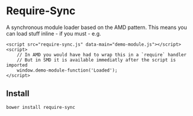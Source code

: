 # Require-Sync

A synchronous module loader based on the AMD pattern. This means you can load stuff inline - if you must - e.g.

	<script src="require-sync.js" data-main="demo-module.js"></script>
	<script>
		// In AMD you would have had to wrap this in a `require` handler
		// But in SMD it is available immediatly after the script is imported
		window.demo-module-function('Loaded');
	</script>

## Install

```bash
bower install require-sync
```
